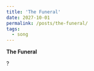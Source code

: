 ```yaml
---
title: 'The Funeral'
date: 2027-10-01
permalink: /posts/the-funeral/
tags:
  - song
---
```


**The Funeral**

?